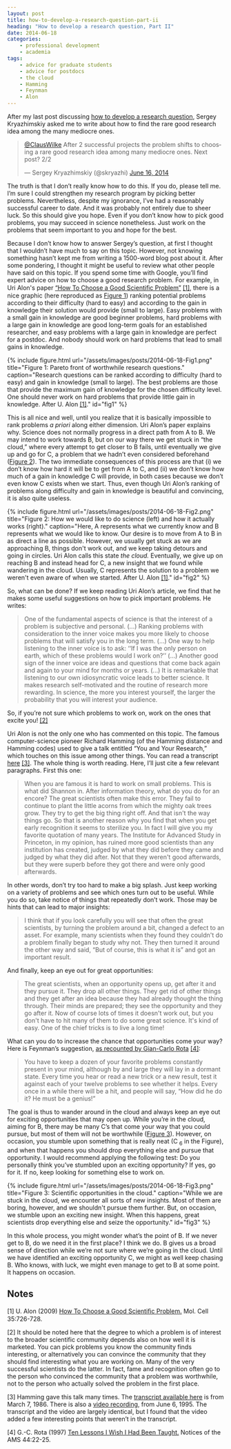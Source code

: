 ```yaml
---
layout: post
title: how-to-develop-a-research-question-part-ii
heading: "How to develop a research question, Part II"
date: 2014-06-18
categories: 
    - professional development
    - academia
tags:
    - advice for graduate students
    - advice for postdocs
    - the cloud
    - Hamming
    - Feynman
    - Alon
---
```

After my last post discussing [how to develop a research question](/blog/2014/6/15/how-to-develop-a-research-question), Sergey Kryazhimskiy asked me to write about how to find the rare good research idea among the many mediocre ones.

<!--more-->

<blockquote class="twitter-tweet" lang="en"><p lang="en" dir="ltr"><a href="https://twitter.com/ClausWilke">@ClausWilke</a> After 2 successful projects the problem shifts to choosing a rare good research idea among many mediocre ones. Next post? 2/2</p>&mdash; Sergey Kryazhimskiy (@skryazhi) <a href="https://twitter.com/skryazhi/status/478349857540042753">June 16, 2014</a></blockquote>
<script async src="//platform.twitter.com/widgets.js" charset="utf-8"></script>

The truth is that I don’t really know how to do this. If you do, please tell me. I’m sure I could strengthen my research program by picking better problems. Nevertheless, despite my ignorance, I’ve had a reasonably successful career to date. And it was probably not entirely due to sheer luck. So this should give you hope. Even if you don’t know how to pick good problems, you may succeed in science nonetheless. Just work on the problems that seem important to you and hope for the best.

Because I don’t know how to answer Sergey’s question, at first I thought that I wouldn’t have much to say on this topic. However, not knowing something hasn’t kept me from writing a 1500-word blog post about it. After some pondering, I thought it might be useful to review what other people have said on this topic. If you spend some time with Google, you’ll find expert advice on how to choose a good research problem. For example, in Uri Alon's paper [“How To Choose a Good Scientiﬁc Problem”](http://wws.weizmann.ac.il/mcb/UriAlon/sites/mcb.UriAlon/files/uploads/nurturing/howtochoosegoodproblem.pdf) [[1]](#note1), there is a nice graphic (here reproduced as [Figure 1](#fig1)) ranking potential problems according to their difficulty (hard to easy) and according to the gain in knowledge their solution would provide (small to large). Easy problems with a small gain in knowledge are good beginner problems, hard problems with a large gain in knowledge are good long-term goals for an established researcher, and easy problems with a large gain in knowledge are perfect for a postdoc. And nobody should work on hard problems that lead to small gains in knowledge.

{% include figure.html url="/assets/images/posts/2014-06-18-Fig1.png" title="Figure 1: Pareto front of worthwhile research questions." caption="Research questions can be ranked according to difficulty (hard to easy) and gain in knowledge (small to large). The best problems are those that provide the maximum gain of knowledge for the chosen difficulty level. One should never work on hard problems that provide little gain in knowledge. After U. Alon <a href='#note1'>[1]</a>." id="fig1" %}

This is all nice and well, until you realize that it is basically impossible to rank problems _a priori_ along either dimension. Uri Alon’s paper explains why. Science does not normally progress in a direct path from A to B. We may intend to work towards B, but on our way there we get stuck in “the cloud,” where every attempt to get closer to B fails, until eventually we give up and go for C, a problem that we hadn’t even considered beforehand ([Figure 2](#fig2)). The two immediate consequences of this process are that (i) we don’t know how hard it will be to get from A to C, and (ii) we don’t know how much of a gain in knowledge C will provide, in both cases because we don’t even know C exists when we start. Thus, even though Uri Alon’s ranking of problems along difficulty and gain in knowledge is beautiful and convincing, it is also quite useless.

{% include figure.html url="/assets/images/posts/2014-06-18-Fig2.png" title="Figure 2: How we would like to do science (left) and how it actually works (right)." caption="Here, A represents what we currently know and B represents what we would like to know. Our desire is to move from A to B in as direct a line as possible. However, we usually get stuck as we are approaching B, things don't work out, and we keep taking detours and going in circles. Uri Alon calls this state <em>the cloud.</em> Eventually, we give up on reaching B and instead head for C, a new insight that we found while wandering in the cloud. Usually, C represents the solution to a problem we weren't even aware of when we started. After U. Alon <a href='#note1'>[1]</a>." id="fig2" %}

So, what can be done? If we keep reading Uri Alon’s article, we find that he makes some useful suggestions on how to pick important problems. He writes:

> One of the fundamental aspects of science is that the interest of a problem is subjective and personal. (...) Ranking problems with consideration to the inner voice makes you more likely to choose problems that will satisfy you in the long term. (...) One way to help listening to the inner voice is to ask: ‘‘If I was the only person on earth, which of these problems would I work on?’’ (...) Another good sign of the inner voice are ideas and questions that come back again and again to your mind for months or years. (...) It is remarkable that listening to our own idiosyncratic voice leads to better science. It makes research self-motivated and the routine of research more rewarding. In science, the more you interest yourself, the larger the probability that you will interest your audience. 

So, if you’re not sure which problems to work on, work on the ones that excite you! [[2]](#note2)

Uri Alon is not the only one who has commented on this topic. The famous computer-science pioneer Richard Hamming (of the Hamming distance and Hamming codes) used to give a talk entitled “You and Your Research,” which touches on this issue among other things. You can read a transcript [here](http://www.cs.virginia.edu/~robins/YouAndYourResearch.html) [[3]](#note3). The whole thing is worth reading. Here, I’ll just cite a few relevant paragraphs. First this one:

> When you are famous it is hard to work on small problems. This is what did Shannon in. After information theory, what do you do for an encore? The great scientists often make this error. They fail to continue to plant the little acorns from which the mighty oak trees grow. They try to get the big thing right off. And that isn't the way things go. So that is another reason why you find that when you get early recognition it seems to sterilize you. In fact I will give you my favorite quotation of many years. The Institute for Advanced Study in Princeton, in my opinion, has ruined more good scientists than any institution has created, judged by what they did before they came and judged by what they did after. Not that they weren't good afterwards, but they were superb before they got there and were only good afterwards.

In other words, don’t try too hard to make a big splash. Just keep working on a variety of problems and see which ones turn out to be useful. While you do so, take notice of things that repeatedly don’t work. Those may be hints that can lead to major insights:

> I think that if you look carefully you will see that often the great scientists, by turning the problem around a bit, changed a defect to an asset. For example, many scientists when they found they couldn't do a problem finally began to study why not. They then turned it around the other way and said, “But of course, this is what it is” and got an important result.

And finally, keep an eye out for great opportunities:

> The great scientists, when an opportunity opens up, get after it and they pursue it. They drop all other things. They get rid of other things and they get after an idea because they had already thought the thing through. Their minds are prepared; they see the opportunity and they go after it. Now of course lots of times it doesn't work out, but you don't have to hit many of them to do some great science. It's kind of easy. One of the chief tricks is to live a long time!

What can you do to increase the chance that opportunities come your way? Here is Feynman’s suggestion, [as recounted by Gian-Carlo Rota](http://www.ams.org/notices/199701/comm-rota.pdf) [[4]](#note4):

> You have to keep a dozen of your favorite problems constantly present in your mind, although by and large they will lay in a dormant state. Every time you hear or read a new trick or a new result, test it against each of your twelve problems to see whether it helps. Every once in a while there will be a hit, and people will say, “How did he do it? He must be a genius!”

The goal is thus to wander around in the cloud and always keep an eye out for exciting opportunities that may open up. While you’re in the cloud, aiming for B, there may be many C’s that come your way that you could pursue, but most of them will not be worthwhile ([Figure 3](#fig3)). However, on occasion, you stumble upon something that is really neat (C
<sub>6</sub>
in the Figure), and when that happens you should drop everything else and pursue that opportunity. I would recommend applying the following test: Do you personally think you’ve stumbled upon an exciting opportunity? If yes, go for it. If no, keep looking for something else to work on.

{% include figure.html url="/assets/images/posts/2014-06-18-Fig3.png" title="Figure 3: Scientific opportunities in the cloud." caption="While we are stuck in the cloud, we encounter all sorts of new insights. Most of them are boring, however, and we shouldn't pursue them further. But, on occasion, we stumble upon an exciting new insight. When this happens, great scientists drop everything else and seize the opportunity." id="fig3" %}

In this whole process, you might wonder what’s the point of B. If we never get to B, do we need it in the first place? I think we do. B gives us a broad sense of direction while we’re not sure where we’re going in the cloud. Until we have identified an exciting opportunity C, we might as well keep chasing B. Who knows, with luck, we might even manage to get to B at some point. It happens on occasion.

## Notes

[1]<a id="note1"></a> U. Alon (2009) [How To Choose a Good Scientiﬁc Problem.](http://wws.weizmann.ac.il/mcb/UriAlon/sites/mcb.UriAlon/files/uploads/nurturing/howtochoosegoodproblem.pdf) Mol. Cell 35:726-728.

[2]<a id="note2"></a> It should be noted here that the degree to which a problem is of interest to the broader scientific community depends also on how well it is marketed. You can pick problems you know the community finds interesting, or alternatively you can convince the community that they should find interesting what you are working on. Many of the very successful scientists do the latter. In fact, fame and recognition often go to the person who convinced the community that a problem was worthwhile, not to the person who actually solved the problem in the first place.

[3]<a id="note3"></a> Hamming gave this talk many times. The [transcript available here](http://www.cs.virginia.edu/~robins/YouAndYourResearch.html) is from March 7, 1986. There is also a [video recording,](https://www.youtube.com/watch?v=a1zDuOPkMSw) from June 6, 1995. The transcript and the video are largely identical, but I found that the video added a few interesting points that weren’t in the transcript.

[4]<a id="note4"></a> G.-C. Rota (1997) [Ten Lessons I Wish I Had Been Taught.](http://www.ams.org/notices/199701/comm-rota.pdf) Notices of the AMS 44:22-25.
